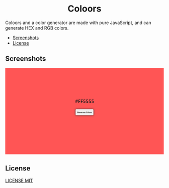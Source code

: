<h1 align="center">Coloors</h1>

<p>Coloors and a color generator are made with pure JavaScript, and can generate HEX and RGB colors.</p>

<ul>
	<li>
		<a href="#screen">Screenshots</a>
	</li>
	<li>
		<a href="#mit">License</a>
	</li>
</ul>

<h2 id="screen">Screenshots</h2>

[![banner](./src/img/banner.png)]()

<h2 id="mit">License</h2>

<a href="./LICENSE">LICENSE MIT</a>
